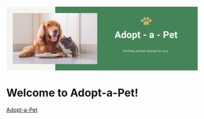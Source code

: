 ![Banner](https://github.com/Natejo91/Adopt-a-Pet/blob/main/assets/Capstone-Banner.png)

# Welcome to Adopt-a-Pet!
[Adopt-a-Pet](https://adopt-a-pet-app.herokuapp.com)
